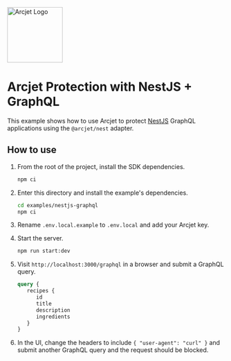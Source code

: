 <a href="https://arcjet.com" target="_arcjet-home">
  <picture>
    <source media="(prefers-color-scheme: dark)" srcset="https://arcjet.com/logo/arcjet-dark-lockup-voyage-horizontal.svg">
    <img src="https://arcjet.com/logo/arcjet-light-lockup-voyage-horizontal.svg" alt="Arcjet Logo" height="128" width="auto">
  </picture>
</a>

# Arcjet Protection with NestJS + GraphQL

This example shows how to use Arcjet to protect [NestJS](https://nestjs.com/)
GraphQL applications using the `@arcjet/nest` adapter.

## How to use

1. From the root of the project, install the SDK dependencies.

   ```bash
   npm ci
   ```

2. Enter this directory and install the example's dependencies.

   ```bash
   cd examples/nestjs-graphql
   npm ci
   ```

3. Rename `.env.local.example` to `.env.local` and add your Arcjet key.

4. Start the server.

   ```bash
   npm run start:dev
   ```

5. Visit `http://localhost:3000/graphql` in a browser and submit a GraphQL
   query.

   ```graphql
   query {
      recipes {
         id
         title
         description
         ingredients
      }
   }
   ```

6. In the UI, change the headers to include `{ "user-agent": "curl" }` and
   submit another GraphQL query and the request should be blocked.
